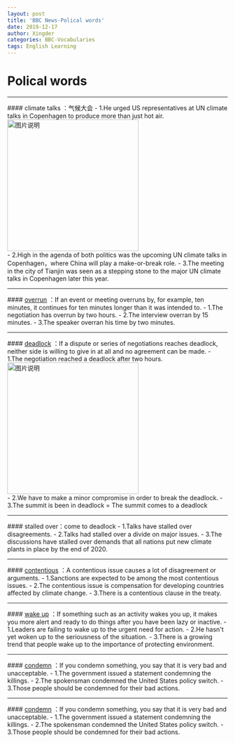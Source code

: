 ```yaml
---
layout: post
title: 'BBC News-Polical words'
date: 2019-12-17
author: Xingder
categories: BBC-Vocabularies
tags: English Learning
---
```

# Polical words

<hr>
#### climate talks ：气候大会
- 1.He urged US representatives at UN climate talks in Copenhagen to produce more than just hot air.
<div>
<img src="http://photocdn.sohu.com/20091218/Img269057648.JPG" height="300px" alt="图片说明" > </div>
- 2.High in the agenda of both politics was the upcoming UN climate talks in Copenhagen，where China will play a make-or-break role.
- 3.The meeting in the city of Tianjin was seen as a stepping stone to the major UN climate talks in Copenhagen later this year.
<hr>
#### <a href="http://www.iciba.com/overrun" target="_blank">overrun</a> ：If an event or meeting overruns by, for example, ten minutes, it continues for ten minutes longer than it was intended to.
- 1.The negotiation has overrun by two hours.
- 2.The interview overran by 15 minutes.
- 3.The speaker overran his time by two minutes.
<hr>
#### <a href="http://www.iciba.com/deadlock" target="_blank">deadlock</a> ：If a dispute or series of negotiations reaches deadlock, neither side is willing to give in at all and no agreement can be made.
- 1.The negotiation reached a deadlock after two hours.
<div>
<img src="https://sa.kapamilya.com/absnews/abscbnnews/media/2018/news/08/07/20170722-danilo-suarez-md.jpg?ext=.jpg" height="300px" alt="图片说明" > </div>
- 2.We have to make a  minor compromise in order to break the deadlock.
- 3.The summit is been in deadlock = The summit comes to a deadlock
<hr>
#### stalled over：come to deadlock
- 1.Talks have stalled over disagreements.
- 2.Talks had stalled over a divide on major issues.
- 3.The discussions have stalled over demands that all nations put new climate plants in place by the end of 2020.
<hr>
#### <a href="http://www.iciba.com/contentious" target="_blank">contentious</a> ：A contentious issue causes a lot of disagreement or arguments.
- 1.Sanctions are expected to be among the most contentious issues.
- 2.The contentious issue is compensation for developing countries affected by climate change.
- 3.There is a contentious clause in the treaty.
<hr>
#### <a href="http://www.iciba.com/wake up" target="_blank">wake up</a> ：If something such as an activity wakes you up, it makes you more alert and ready to do things after you have been lazy or inactive.
- 1.Leaders are failing to wake up to the urgent need for action.
- 2.He hasn't yet woken up to the seriousness of the situation.
- 3.There is a growing trend that people wake up to the importance of protecting environment.
<hr>
#### <a href="http://www.iciba.com/condemn" target="_blank">condemn</a> ：If you condemn something, you say that it is very bad and unacceptable.
- 1.The government issued a statement condemning the killings.
- 2.The spokensman condemned the United States policy switch.
- 3.Those people should be condemned for their bad actions.
<hr>
#### <a href="http://www.iciba.com/condemn" target="_blank">condemn</a> ：If you condemn something, you say that it is very bad and unacceptable.
- 1.The government issued a statement condemning the killings.
- 2.The spokensman condemned the United States policy switch.
- 3.Those people should be condemned for their bad actions.








